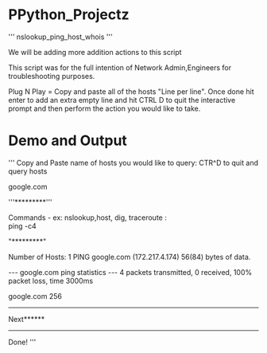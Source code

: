 # PPython_Projectz
'''
nslookup_ping_host_whois 
'''

We will be adding more addition actions to this script



This script was for the full intention of Network Admin,Engineers for troubleshooting purposes. 

Plug N Play = Copy and paste all of the hosts "Line per line". Once done hit enter to add an extra empty line and hit CTRL D to quit the interactive prompt and then perform the action you would like to take.



<h1>
Demo and Output
</h1>


'''
Copy and Paste name of hosts you would like to query: 
CTR^D to quit and query hosts

google.com

'''*********'''

Commands - ex: nslookup,host, dig, traceroute :  
ping -c4

"*********"

Number of Hosts:  1
PING google.com (172.217.4.174) 56(84) bytes of data.

--- google.com ping statistics ---
4 packets transmitted, 0 received, 100% packet loss, time 3000ms

google.com 256
************************
Next******
************************

Done!
'''
